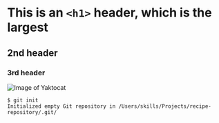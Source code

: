 # This is an `<h1>` header, which is the largest
## 2nd header
### 3rd header

![Image of Yaktocat](https://octodex.github.com/images/yaktocat.png)

```
$ git init
Initialized empty Git repository in /Users/skills/Projects/recipe-repository/.git/
```

